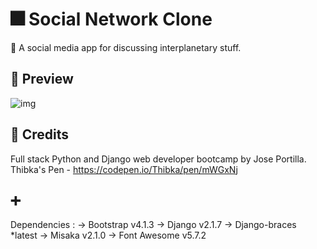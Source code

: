 # :fireworks: Social Network Clone
:star2:  A social media app for discussing interplanetary stuff.

## :mag_right: Preview

![img](https://github.com/ravi19999/star-social/blob/master/preview_star_social.gif?raw=true)

## :notebook: Credits
Full stack Python and Django web developer bootcamp by Jose Portilla.
Thibka's Pen - https://codepen.io/Thibka/pen/mWGxNj

## :heavy_plus_sign: 
Dependencies : -> Bootstrap v4.1.3 -> Django v2.1.7 -> Django-braces *latest -> Misaka v2.1.0 -> Font Awesome v5.7.2
